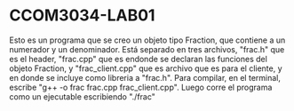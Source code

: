 CCOM3034-LAB01
==============
Esto es un programa que se creo un objeto tipo Fraction, que contiene a un numerador y un denominador.  Está separado 
en tres archivos, "frac.h"  que es el header, "frac.cpp" que es endonde se declaran las funciones del objeto Fraction,
y "frac_client.cpp" que es archivo que es para el cliente, y en donde se incluye como libreria a "frac.h".
Para compilar, en el terminal, escribe "g++ -o frac frac.cpp frac_client.cpp". Luego corre el programa como un ejecutable
escribiendo "./frac"
